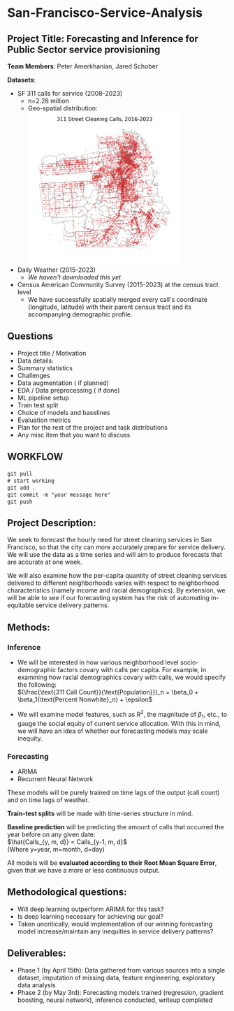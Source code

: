 # San-Francisco-Service-Analysis

## Project Title: Forecasting and Inference for Public Sector service provisioning

**Team Members**: Peter Amerkhanian, Jared Schober

**Datasets**:
- SF 311 calls for service (2008-2023)
  - n=2.28 million 
  - Geo-spatial distribution:<img src="figures/311_map.png" width="350px"> </img>
- Daily Weather (2015-2023)
  - *We haven't downloaded this yet*
- Census American Community Survey (2015-2023) at the census tract level
  - We have successfully spatially merged every call's coordinate (longitude, latitude) with their parent census tract and its accompanying demographic profile.

## Questions
- Project title / Motivation
- Data details:
- Summary statistics
- Challenges
- Data augmentation ( if planned)
- EDA / Data preprocessing ( if done)
- ML pipeline setup
- Train test split
- Choice of models and baselines
- Evaluation metrics
- Plan for the rest of the project and task distributions
- Any misc item that you want to discuss
## WORKFLOW

```
git pull
# start working
git add .
git commit -m "your message here"
git push
```

## Project Description:
We seek to forecast the hourly need for street cleaning services in San Francisco, so that the city can more accurately prepare for service delivery. We will use the data as a time series and will aim to produce forecasts that are accurate at one week.  

We will also examine how the per-capita quantity of street cleaning services delivered to different neighborhoods varies with respect to neighborhood characteristics (namely income and racial demographics). By extension, we will be able to see if our forecasting system has the risk of automating in-equitable service delivery patterns.


## Methods:
### Inference
- We will be interested in how various neighborhood level socio-demographic factors covary with calls per capita. For example, in examining how racial demographics covary with calls, we would specify the following:  
$(\frac{\text{311 Call Count}}{\text{Population}})_n = \beta_0 + \beta_1(\text{Percent Nonwhite}_n) + \epsilon$  

- We will examine model features, such as $R^2$, the magnitude of $\beta_1$, etc., to gauge the social equity of current service allocation. With this in mind, we will have an idea of whether our forecasting models may scale inequity.
### Forecasting
- ARIMA
- Recurrent Neural Network

These models will be purely trained on time lags of the output (call count) and on time lags of weather.  

**Train-test splits** will be made with time-series structure in mind.  

**Baseline prediction** will be predicting the amount of calls that occurred the year before on any given date:  
$\hat{Calls_{y, m, d}} = Calls_{y-1, m, d}$  
(Where y=year, m=month, d=day)

All models will be **evaluated according to their Root Mean Square Error**, given that we have a more or less continuous output.

## Methodological questions:
- Will deep learning outperform ARIMA for this task?
- Is deep learning necessary for achieving our goal? 
- Taken uncritically, would implementation of our winning forecasting model increase/maintain any inequities in service delivery patterns?

## Deliverables:
- Phase 1 (by April 15th): Data gathered from various sources into a single dataset, imputation of missing data, feature engineering, exploratory data analysis
- Phase 2 (by May 3rd): Forecasting models trained (regression, gradient boosting, neural network), inference conducted, writeup completed

